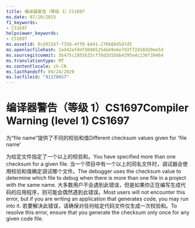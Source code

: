 ```yaml
---
title: 编译器警告（等级 1）CS1697
ms.date: 07/20/2015
f1_keywords:
- CS1697
helpviewer_keywords:
- CS1697
ms.assetid: 0cd931b7-f358-4ff0-b441-27668645d7d5
ms.openlocfilehash: 2ad42efddf9696525deb9e6e7d3f72d18d20ee5d
ms.sourcegitcommit: 5b475c1855b32cf78d2d1bbb4295e4c236f39464
ms.translationtype: MT
ms.contentlocale: zh-CN
ms.lasthandoff: 09/24/2020
ms.locfileid: "91170657"
---
```

# <a name="compiler-warning-level-1-cs1697"></a><span data-ttu-id="11092-102">编译器警告（等级 1）CS1697</span><span class="sxs-lookup"><span data-stu-id="11092-102">Compiler Warning (level 1) CS1697</span></span>

<span data-ttu-id="11092-103">为“file name”提供了不同的校验和值</span><span class="sxs-lookup"><span data-stu-id="11092-103">Different checksum values given for 'file name'</span></span>  
  
 <span data-ttu-id="11092-104">为给定文件指定了一个以上的校验和。</span><span class="sxs-lookup"><span data-stu-id="11092-104">You have specified more than one checksum for a given file.</span></span> <span data-ttu-id="11092-105">当一个项目中有一个以上的同名文件时，调试器会使用校验和值确定调试哪个文件。</span><span class="sxs-lookup"><span data-stu-id="11092-105">The debugger uses the checksum value to determine which file to debug when there is more than one file in a project with the same name.</span></span> <span data-ttu-id="11092-106">大多数用户不会遇到此错误，但是如果你正在编写生成代码的应用程序，则可能会偶然遇到此错误。</span><span class="sxs-lookup"><span data-stu-id="11092-106">Most users will not encounter this error, but if you are writing an application that generates code, you may run into it.</span></span> <span data-ttu-id="11092-107">若要解决此错误，请确保对任何给定代码文件仅生成一次校验和。</span><span class="sxs-lookup"><span data-stu-id="11092-107">To resolve this error, ensure that you generate the checksum only once for any given code file.</span></span>
